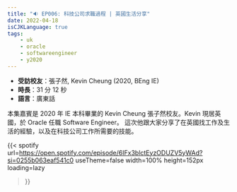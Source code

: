 ```yaml
---
title: "🔉 EP006: 科技公司求職過程 | 英國生活分享"
date: 2022-04-18
isCJKLanguage: true
tags:
    - uk
    - oracle
    - softwareengineer
    - y2020
---
```


- **受訪校友**：張子然, Kevin Cheung (2020, BEng IE)
- **時長**：31 分 12 秒
- **語言**：廣東話

<!--more-->

本集嘉賓是 2020 年 IE 本科畢業的 Kevin Cheung 張子然校友。Kevin 現居英國，於 Oracle 任職 Software Engineer。 這次他跟大家分享了在英國找工作及生活的經驗，以及在科技公司工作所需要的技能。

{{< spotify 
  url=https://open.spotify.com/episode/6IFx3blctEyzODUZV5yWAd?si=0255b063eaf541c0
  useTheme=false
  width=100%
  height=152px
  loading=lazy
>}}
